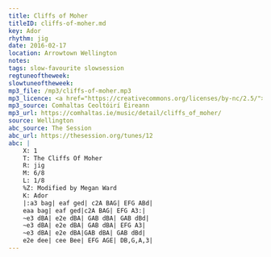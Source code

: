 ```yaml
---
title: Cliffs of Moher
titleID: cliffs-of-moher.md
key: Ador
rhythm: jig
date: 2016-02-17
location: Arrowtown Wellington
notes:
tags: slow-favourite slowsession
regtuneoftheweek:
slowtuneoftheweek:
mp3_file: /mp3/cliffs-of-moher.mp3
mp3_licence: <a href="https://creativecommons.org/licenses/by-nc/2.5/">CC-BY-NC-2.5</a>
mp3_source: Comhaltas Ceoltóirí Éireann
mp3_url: https://comhaltas.ie/music/detail/cliffs_of_moher/
source: Wellington
abc_source: The Session
abc_url: https://thesession.org/tunes/12
abc: |
    X: 1
    T: The Cliffs Of Moher
    R: jig
    M: 6/8
    L: 1/8
    %Z: Modified by Megan Ward
    K: Ador
    |:a3 bag| eaf ged| c2A BAG| EFG ABd|
    eaa bag| eaf ged|c2A BAG| EFG A3:|
    ~e3 dBA| e2e dBA| GAB dBA| GAB dBd|
    ~e3 dBA| e2e dBA| GAB dBA| EFG A3|
    ~e3 dBA| e2e dBA|GAB dBA| GAB dBd|
    e2e dee| cee Bee| EFG AGE| DB,G,A,3|
---
```

